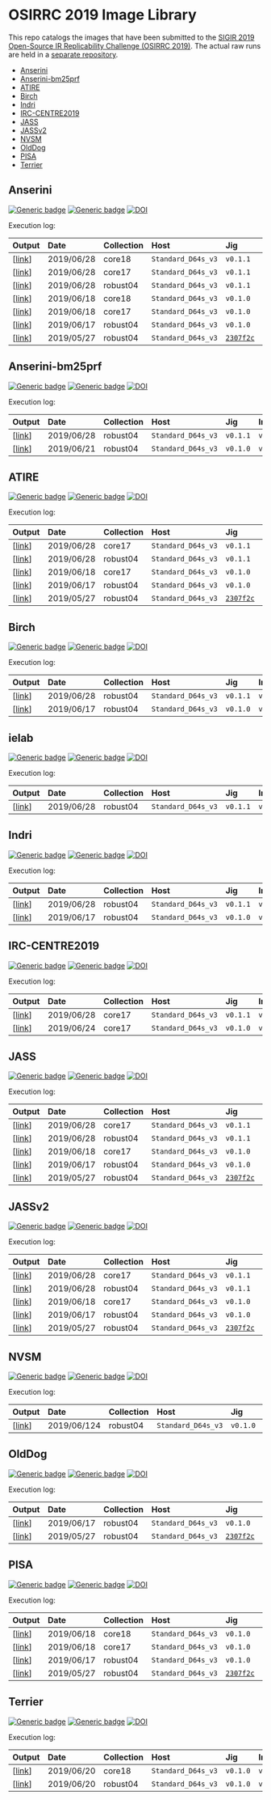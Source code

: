 # OSIRRC 2019 Image Library

This repo catalogs the images that have been submitted to the [SIGIR 2019 Open-Source IR Replicability Challenge (OSIRRC 2019)](https://osirrc.github.io/osirrc2019/).
The actual raw runs are held in a [separate repository](https://github.com/osirrc/osirrc2019-runs).

+ [Anserini](#Anserini)
+ [Anserini-bm25prf](#Anserini-bm25prf)
+ [ATIRE](#ATIRE)
+ [Birch](#Birch)
+ [Indri](#Indri)
+ [IRC-CENTRE2019](#IRC-CENTRE2019)
+ [JASS](#JASS)
+ [JASSv2](#JASSv2)
+ [NVSM](#NVSM)
+ [OldDog](#OldDog)
+ [PISA](#PISA)
+ [Terrier](#Terrier)

<a name="Anserini"></a>
## Anserini
[![Generic badge](https://img.shields.io/badge/GitHub-go%21-green.svg)](https://github.com/osirrc/anserini-docker)
[![Generic badge](https://img.shields.io/badge/DockerHub-go%21-yellow.svg)](https://hub.docker.com/r/osirrc2019/anserini)
[![DOI](https://zenodo.org/badge/176356474.svg)](https://zenodo.org/badge/latestdoi/176356474)

Execution log:

Output | Date | Collection | Host | Jig | Image |
:------|:-----|:-----------|:-----|:----|:------|
[[link](https://github.com/osirrc/osirrc2019-runs/tree/master/anserini/core18/2019-06-28)] | 2019/06/28 | core18 | `Standard_D64s_v3` | `v0.1.1` | `v0.1.1`
[[link](https://github.com/osirrc/osirrc2019-runs/tree/master/anserini/core17/2019-06-28)] | 2019/06/28 | core17 | `Standard_D64s_v3` | `v0.1.1` | `v0.1.1`
[[link](https://github.com/osirrc/osirrc2019-runs/tree/master/anserini/robust04/2019-06-28)] | 2019/06/28 | robust04 | `Standard_D64s_v3` | `v0.1.1` | `v0.1.1`
[[link](https://github.com/osirrc/osirrc2019-runs/tree/master/anserini/core18/2019-06-18)] | 2019/06/18 | core18 | `Standard_D64s_v3` | `v0.1.0` | `v0.1.1`
[[link](https://github.com/osirrc/osirrc2019-runs/tree/master/anserini/core17/2019-06-18)] | 2019/06/18 | core17 | `Standard_D64s_v3` | `v0.1.0` | `v0.1.1`
[[link](https://github.com/osirrc/osirrc2019-runs/tree/master/anserini/robust04/2019-06-17)] | 2019/06/17 | robust04 | `Standard_D64s_v3` | `v0.1.0` | `v0.1.1`
[[link](https://github.com/osirrc/osirrc2019-runs/tree/master/anserini/robust04/2019-05-27)] | 2019/05/27 | robust04 | `Standard_D64s_v3` | [`2307f2c`](https://github.com/osirrc/jig/commit/2307f2c0171ee4808940a634e471955f55def1a3) | [`dd4fbde`](https://github.com/osirrc/anserini-docker/commit/dd4fbde7ff06db3ed0b1fdb76b7fab063aeddabd)

<a name="Anserini-bm25prf"></a>
## Anserini-bm25prf
[![Generic badge](https://img.shields.io/badge/GitHub-go%21-green.svg)](https://github.com/osirrc/anserini-bm25prf-docker)
[![Generic badge](https://img.shields.io/badge/DockerHub-go%21-yellow.svg)](https://hub.docker.com/r/osirrc2019/anserini-bm25prf)
[![DOI](https://zenodo.org/badge/DOI/10.5281/zenodo.3251482.svg)](https://doi.org/10.5281/zenodo.3251482)

Execution log:

Output | Date | Collection | Host | Jig | Image |
:------|:-----|:-----------|:-----|:----|:------|
[[link](https://github.com/osirrc/osirrc2019-runs/tree/master/anserini-bm25prf/robust04/2019-06-28)] | 2019/06/28 | robust04 | `Standard_D64s_v3` | `v0.1.1` | `v0.2.2`
[[link](https://github.com/osirrc/osirrc2019-runs/tree/master/anserini-bm25prf/robust04/2019-06-21)] | 2019/06/21 | robust04 | `Standard_D64s_v3` | `v0.1.0` | `v0.2.2`

<a name="ATIRE"></a>
## ATIRE
[![Generic badge](https://img.shields.io/badge/GitHub-go%21-green.svg)](https://github.com/osirrc/atire-docker)
[![Generic badge](https://img.shields.io/badge/DockerHub-go%21-yellow.svg)](https://hub.docker.com/r/osirrc2019/atire)
[![DOI](https://zenodo.org/badge/DOI/10.5281/zenodo.3247156.svg)](https://doi.org/10.5281/zenodo.3247156)

Execution log:

Output | Date | Collection | Host | Jig | Image |
:------|:-----|:-----------|:-----|:----|:------|
[[link](https://github.com/osirrc/osirrc2019-runs/tree/master/atire/core17/2019-06-28)] | 2019/06/28 | core17 | `Standard_D64s_v3` | `v0.1.1` | `v0.1.1`
[[link](https://github.com/osirrc/osirrc2019-runs/tree/master/atire/robust04/2019-06-28)] | 2019/06/28 | robust04 | `Standard_D64s_v3` | `v0.1.1` | `v0.1.1`
[[link](https://github.com/osirrc/osirrc2019-runs/tree/master/atire/core17/2019-06-18)] | 2019/06/18 | core17 | `Standard_D64s_v3` | `v0.1.0` | `0.1.0`
[[link](https://github.com/osirrc/osirrc2019-runs/tree/master/atire/robust04/2019-06-17)] | 2019/06/17 | robust04 | `Standard_D64s_v3` | `v0.1.0` | `0.1.0`
[[link](https://github.com/osirrc/osirrc2019-runs/tree/master/atire/robust04/2019-05-27)] | 2019/05/27 | robust04 | `Standard_D64s_v3` | [`2307f2c`](https://github.com/osirrc/jig/commit/2307f2c0171ee4808940a634e471955f55def1a3) | [`ebdc076`](https://github.com/osirrc/atire-docker/commit/ebdc0762b07d4395b85d766b0e5df08b6855fae5)


<a name="Birch"></a>
## Birch
[![Generic badge](https://img.shields.io/badge/GitHub-go%21-green.svg)](https://github.com/osirrc/birch-docker)
[![Generic badge](https://img.shields.io/badge/DockerHub-go%21-yellow.svg)](https://hub.docker.com/r/osirrc2019/birch)
[![DOI](https://zenodo.org/badge/190048534.svg)](https://zenodo.org/badge/latestdoi/190048534)

Execution log:

Output | Date | Collection | Host | Jig | Image |
:------|:-----|:-----------|:-----|:----|:------|
[[link](https://github.com/osirrc/osirrc2019-runs/tree/master/birch/robust04/2019-06-28)] | 2019/06/28 | robust04 | `Standard_D64s_v3` | `v0.1.1` | `v0.1.0`
[[link](https://github.com/osirrc/osirrc2019-runs/tree/master/birch/robust04/2019-06-17)] | 2019/06/17 | robust04 | `Standard_D64s_v3` | `v0.1.0` | `v0.1.0`

<a name="ielab"></a>
## ielab
[![Generic badge](https://img.shields.io/badge/GitHub-go%21-green.svg)](https://github.com/osirrc/ielab-docker)
[![Generic badge](https://img.shields.io/badge/DockerHub-go%21-yellow.svg)](https://hub.docker.com/r/osirrc2019/ielab)
[![DOI](https://zenodo.org/badge/180635817.svg)](https://zenodo.org/badge/latestdoi/180635817)

Execution log:

Output | Date | Collection | Host | Jig | Image |
:------|:-----|:-----------|:-----|:----|:------|
[[link](https://github.com/osirrc/osirrc2019-runs/tree/master/ielab/robust04/2019-06-28)] | 2019/06/28 | robust04 | `Standard_D64s_v3` | `v0.1.1` | `v0.0.1`

<a name="Indri"></a>
## Indri
[![Generic badge](https://img.shields.io/badge/GitHub-go%21-green.svg)](https://github.com/osirrc/indri-docker)
[![Generic badge](https://img.shields.io/badge/DockerHub-go%21-yellow.svg)](https://hub.docker.com/r/osirrc2019/indri)
[![DOI](https://zenodo.org/badge/DOI/10.5281/zenodo.3247067.svg)](https://doi.org/10.5281/zenodo.3247067)

Execution log:

Output | Date | Collection | Host | Jig | Image |
:------|:-----|:-----------|:-----|:----|:------|
[[link](https://github.com/osirrc/osirrc2019-runs/tree/master/indri/robust04/2019-06-28)] | 2019/06/28 | robust04 | `Standard_D64s_v3` | `v0.1.1` | `v0.2.1`
[[link](https://github.com/osirrc/osirrc2019-runs/tree/master/indri/robust04/2019-06-17)] | 2019/06/17 | robust04 | `Standard_D64s_v3` | `v0.1.0` | `v0.1.0`


<a name="IRC-CENTRE2019"></a>
## IRC-CENTRE2019 
[![Generic badge](https://img.shields.io/badge/GitHub-go%21-green.svg)](https://github.com/osirrc/irc-centre2019-docker)
[![Generic badge](https://img.shields.io/badge/DockerHub-go%21-yellow.svg)](https://hub.docker.com/r/osirrc2019/irc-centre2019)
[![DOI](https://zenodo.org/badge/DOI/10.5281/zenodo.3245439.svg)](https://doi.org/10.5281/zenodo.3245439)

Execution log:

Output | Date | Collection | Host | Jig | Image |
:------|:-----|:-----------|:-----|:----|:------|
[[link](https://github.com/osirrc/osirrc2019-runs/tree/master/irc-centre2019/core17/2019-06-28)] | 2019/06/28 | core17 | `Standard_D64s_v3` | `v0.1.1` | `v0.1.3`
[[link](https://github.com/osirrc/osirrc2019-runs/tree/master/irc-centre2019/core17/2019-06-24)] | 2019/06/24 | core17 | `Standard_D64s_v3` | `v0.1.0` | `v0.1.3`

<a name="JASS"></a>
## JASS
[![Generic badge](https://img.shields.io/badge/GitHub-go%21-green.svg)](https://github.com/osirrc/jass-docker)
[![Generic badge](https://img.shields.io/badge/DockerHub-go%21-yellow.svg)](https://hub.docker.com/r/osirrc2019/jass)
[![DOI](https://zenodo.org/badge/DOI/10.5281/zenodo.3247163.svg)](https://doi.org/10.5281/zenodo.3247163)

Execution log:

Output | Date | Collection | Host | Jig | Image |
:------|:-----|:-----------|:-----|:----|:------|
[[link](https://github.com/osirrc/osirrc2019-runs/tree/master/jass/core17/2019-06-28)] | 2019/06/28 | core17 | `Standard_D64s_v3` | `v0.1.1` | `v0.1.1`
[[link](https://github.com/osirrc/osirrc2019-runs/tree/master/jass/robust04/2019-06-28)] | 2019/06/28 | robust04 | `Standard_D64s_v3` | `v0.1.1` | `v0.1.1`
[[link](https://github.com/osirrc/osirrc2019-runs/tree/master/jass/core17/2019-06-18)] | 2019/06/18 | core17 | `Standard_D64s_v3` | `v0.1.0` | `0.1.0`
[[link](https://github.com/osirrc/osirrc2019-runs/tree/master/jass/robust04/2019-06-17)] | 2019/06/17 | robust04 | `Standard_D64s_v3` | `v0.1.0` | `0.1.0`
[[link](https://github.com/osirrc/osirrc2019-runs/tree/master/jass/robust04/2019-05-27)] | 2019/05/27 | robust04 | `Standard_D64s_v3` | [`2307f2c`](https://github.com/osirrc/jig/commit/2307f2c0171ee4808940a634e471955f55def1a3) | [`16480cf`](https://github.com/osirrc/jass-docker/commit/16480cfa196f0a3463744eafbf579a86942efa91)


<a name="JASSv2"></a>
## JASSv2
[![Generic badge](https://img.shields.io/badge/GitHub-go%21-green.svg)](https://github.com/osirrc/jassv2-docker)
[![Generic badge](https://img.shields.io/badge/DockerHub-go%21-yellow.svg)](https://hub.docker.com/r/osirrc2019/jassv2)
[![DOI](https://zenodo.org/badge/DOI/10.5281/zenodo.3247175.svg)](https://doi.org/10.5281/zenodo.3247175)

Execution log:

Output | Date | Collection | Host | Jig | Image |
:------|:-----|:-----------|:-----|:----|:------|
[[link](https://github.com/osirrc/osirrc2019-runs/tree/master/jassv2/core17/2019-06-28)] | 2019/06/28 | core17 | `Standard_D64s_v3` | `v0.1.1` | `v0.1.1`
[[link](https://github.com/osirrc/osirrc2019-runs/tree/master/jassv2/robust04/2019-06-28)] | 2019/06/28 | robust04 | `Standard_D64s_v3` | `v0.1.1` | `v0.1.1`
[[link](https://github.com/osirrc/osirrc2019-runs/tree/master/jassv2/core17/2019-06-18)] | 2019/06/18 | core17 | `Standard_D64s_v3` | `v0.1.0` | `0.1.0`
[[link](https://github.com/osirrc/osirrc2019-runs/tree/master/jassv2/robust04/2019-06-17)] | 2019/06/17 | robust04 | `Standard_D64s_v3` | `v0.1.0` | `0.1.0`
[[link](https://github.com/osirrc/osirrc2019-runs/tree/master/jassv2/robust04/2019-05-27)] | 2019/05/27 | robust04 |  `Standard_D64s_v3` | [`2307f2c`](https://github.com/osirrc/jig/commit/2307f2c0171ee4808940a634e471955f55def1a3) | [`018981e`](https://github.com/osirrc/jassv2-docker/commit/018981e564bb3adc9401a3d2d24166dbf6092b38)


<a name="NVSM"></a>
## NVSM
[![Generic badge](https://img.shields.io/badge/GitHub-go%21-green.svg)](https://github.com/osirrc/nvsm-docker)
[![Generic badge](https://img.shields.io/badge/DockerHub-go%21-yellow.svg)](https://hub.docker.com/r/osirrc2019/nvsm)
[![DOI](https://zenodo.org/badge/DOI/10.5281/zenodo.3246362.svg)](https://doi.org/10.5281/zenodo.3246362)

Execution log:

Output | Date | Collection | Host | Jig | Image |
:------|:-----|:-----------|:-----|:----|:------|
[[link](https://github.com/osirrc/osirrc2019-runs/tree/master/nvsm/robust04/2019-06-24)] | 2019/06/124| robust04 | `Standard_D64s_v3` | `v0.1.0` | `v0.1.0`

<a name="OldDog"></a>
## OldDog
[![Generic badge](https://img.shields.io/badge/GitHub-go%21-green.svg)](https://github.com/osirrc/olddog-docker)
[![Generic badge](https://img.shields.io/badge/DockerHub-go%21-yellow.svg)](https://hub.docker.com/r/osirrc2019/olddog)
[![DOI](https://zenodo.org/badge/DOI/10.5281/zenodo.3246441.svg)](https://doi.org/10.5281/zenodo.3246441)

Execution log:

Output | Date | Collection | Host | Jig | Image |
:------|:-----|:-----------|:-----|:----|:------|
[[link](https://github.com/osirrc/osirrc2019-runs/tree/master/olddog/robust04/2019-06-17)] | 2019/06/17 | robust04 | `Standard_D64s_v3` | `v0.1.0` | `v0.2.0`
[[link](https://github.com/osirrc/osirrc2019-runs/tree/master/olddog/robust04/2019-05-27)] | 2019/05/27 | robust04 |  `Standard_D64s_v3` | [`2307f2c`](https://github.com/osirrc/jig/commit/2307f2c0171ee4808940a634e471955f55def1a3) | [`dd8b230`](https://github.com/osirrc/olddog-docker/commit/dd8b23036b76cd0f2d004b6823b0c17065013eb7)


<a name="PISA"></a>
## PISA
[![Generic badge](https://img.shields.io/badge/GitHub-go%21-green.svg)](https://github.com/osirrc/pisa-docker)
[![Generic badge](https://img.shields.io/badge/DockerHub-go%21-yellow.svg)](https://hub.docker.com/r/osirrc2019/pisa)
[![DOI](https://zenodo.org/badge/179735565.svg)](https://zenodo.org/badge/latestdoi/179735565)

Execution log:

Output | Date | Collection | Host | Jig | Image |
:------|:-----|:-----------|:-----|:----|:------|
[[link](https://github.com/osirrc/osirrc2019-runs/tree/master/pisa/core18/2019-06-18)] | 2019/06/18 | core18 | `Standard_D64s_v3` | `v0.1.0` | `v0.1.2`
[[link](https://github.com/osirrc/osirrc2019-runs/tree/master/pisa/core17/2019-06-18)] | 2019/06/18 | core17 | `Standard_D64s_v3` | `v0.1.0` | `v0.1.2`
[[link](https://github.com/osirrc/osirrc2019-runs/tree/master/pisa/robust04/2019-06-17)] | 2019/06/17 | robust04 | `Standard_D64s_v3` | `v0.1.0` | `v0.1.2`
[[link](https://github.com/osirrc/osirrc2019-runs/tree/master/pisa/robust04/2019-05-27)] | 2019/05/27 | robust04 | `Standard_D64s_v3` | [`2307f2c`](https://github.com/osirrc/jig/commit/2307f2c0171ee4808940a634e471955f55def1a3) | [`095e9ce`](https://github.com/osirrc/pisa-docker/commit/095e9ce8b3e07ce1066b527dfd1ea8ae72f92a16)


<a name="Terrier"></a>
## Terrier
[![Generic badge](https://img.shields.io/badge/GitHub-go%21-green.svg)](https://github.com/osirrc/terrier-docker)
[![Generic badge](https://img.shields.io/badge/DockerHub-go%21-yellow.svg)](https://hub.docker.com/r/osirrc2019/terrier)
[![DOI](https://zenodo.org/badge/DOI/10.5281/zenodo.3246373.svg)](https://doi.org/10.5281/zenodo.3246373)

Execution log:

Output | Date | Collection | Host | Jig | Image |
:------|:-----|:-----------|:-----|:----|:------|
[[link](https://github.com/osirrc/osirrc2019-runs/tree/master/terrier/core18/2019-06-20)] | 2019/06/20 | core18 | `Standard_D64s_v3` | `v0.1.0` | `v0.1.7`
[[link](https://github.com/osirrc/osirrc2019-runs/tree/master/terrier/robust04/2019-06-20)] | 2019/06/20 | robust04 | `Standard_D64s_v3` | `v0.1.0` | `v0.1.7`

